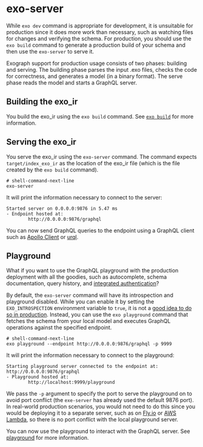 # exo-server

While `exo dev` command is appropriate for development, it is unsuitable for production since it does more work than necessary, such as watching files for changes and verifying the schema. For production, you should use the `exo build` command to generate a production build of your schema and then use the `exo-server` to serve it.

Exograph support for production usage consists of two phases: building and serving. The building phase parses the input .exo files, checks the code for correctness, and generates a model (in a binary format). The serve phase reads the model and starts a GraphQL server.

## Building the exo_ir

You build the exo_ir using the `exo build` command. See [`exo build`](/cli-reference/development/build.md) for more information.

## Serving the exo_ir

You serve the exo_ir using the `exo-server` command. The command expects `target/index_exo_ir` as the location of the exo_ir file (which is the file created by the `exo build` command).

```shell-session
# shell-command-next-line
exo-server
```

It will print the information necessary to connect to the server:

```shell-session
Started server on 0.0.0.0:9876 in 5.47 ms
- Endpoint hosted at:
        http://0.0.0.0:9876/graphql
```

You can now send GraphQL queries to the endpoint using a GraphQL client such as [Apollo Client](https://www.apollographql.com/docs/react/) or [urql](https://formidable.com/open-source/urql/).

## Playground

What if you want to use the GraphQL playground with the production deployment with all the goodies, such as autocomplete, schema documentation, query history, and [integrated authentication](/authentication/overview.md)?

By default, the `exo-server` command will have its introspection and playground disabled. While you can enable it by setting the `EXO_INTROSPECTION` environment variable to `true`, it is not a [good idea to do so in production](/production/introspection.md). Instead, you can use the `exo playground` command that fetches the schema from your local model and executes GraphQL operations against the specified endpoint.

```shell-session
# shell-command-next-line
exo playground --endpoint http://0.0.0.0:9876/graphql -p 9999
```

It will print the information necessary to connect to the playground:

```shell-session
Starting playground server connected to the endpoint at: http://0.0.0.0:9876/graphql
- Playground hosted at:
        http://localhost:9999/playground
```

We pass the `-p` argument to specify the port to serve the playground on to avoid port conflict (the `exe-server` has already used the default 9876 port). In real-world production scenarios, you would not need to do this since you would be deploying it to a separate server, such as on [Fly.io](/deployment/flyio.md) or [AWS Lambda](/deployment/aws-lambda.md), so there is no port conflict with the local playground server.

You can now use the playground to interact with the GraphQL server. See [playground](/cli-reference/development/playground.md) for more information.
